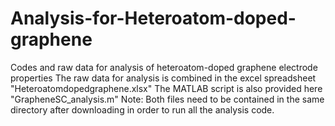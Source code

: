 # Analysis-for-Heteroatom-doped-graphene
Codes and raw data for analysis of heteroatom-doped graphene electrode properties
The raw data for analysis is combined in the excel spreadsheet "Heteroatomdopedgraphene.xlsx"
The MATLAB script is also provided here "GrapheneSC_analysis.m"
Note: Both files need to be contained in the same directory after downloading in order to run all the analysis code.
